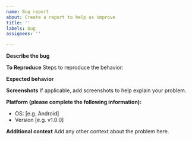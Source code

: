 ```yaml
---
name: Bug report
about: Create a report to help us improve
title: ''
labels: bug
assignees: ''

---
```


**Describe the bug**

**To Reproduce**
Steps to reproduce the behavior:

**Expected behavior**

**Screenshots**
If applicable, add screenshots to help explain your problem.

**Platform (please complete the following information):**
 - OS: [e.g. Android]
 - Version [e.g. v1.0.0]

**Additional context**
Add any other context about the problem here.
